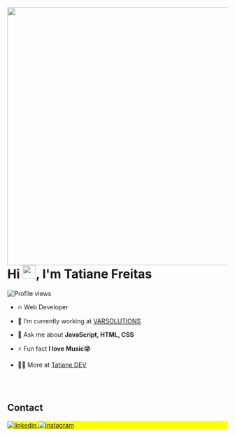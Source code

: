 <img align="right" height="590em" src="https://raw.githubusercontent.com/gist/tfsdias/a34952b58209947043f165ddd80a4af6/raw/d5d57e502919c42da7d0a734932126790ab29591/githubcard.svg"/>
<h1 align="left">Hi <img src="https://raw.githubusercontent.com/kaueMarques/kaueMarques/master/hi.gif" height="30px">, I'm Tatiane Freitas</h1>
<p align="left"> <img src="https://komarev.com/ghpvc/?username=tfsdias&color=yellow" alt="Profile views" /> </p>

- 🔥 Web Developer

- 🔭 I’m currently working at [VARSOLUTIONS](https://www.linkedin.com/company/varsolution/mycompany/)

- 💬 Ask me about **JavaScript, HTML, CSS**

- ⚡ Fun fact **I love Music😜**

- 👨‍💻 More at [Tatiane DEV](https://)

<!--

<br><br>

## 🛠 &nbsp;Tech Stack

![JavaScript](https://img.shields.io/badge/-JavaScript-05122A?style=flat&logo=javascript)&nbsp;
![HTML](https://img.shields.io/badge/-HTML-05122A?style=flat&logo=HTML5)&nbsp;
![CSS](https://img.shields.io/badge/-CSS-05122A?style=flat&logo=CSS3&logoColor=1572B6)&nbsp;
![React](https://img.shields.io/badge/-React-05122A?style=flat&logo=react)&nbsp;
![Git](https://img.shields.io/badge/-Git-05122A?style=flat&logo=git)&nbsp;
![GitHub](https://img.shields.io/badge/-GitHub-05122A?style=flat&logo=github)&nbsp;
![Visual Studio Code](https://img.shields.io/badge/-Visual%20Studio%20Code-05122A?style=flat&logo=visual-studio-code&logoColor=007ACC)&nbsp;
<br><br>

## ⚙️ &nbsp;GitHub Analytics

<p align="left">
<img width="530em" src="https://github-readme-stats.vercel.app/api?username=tfsdias&show_icons=true&theme=vision-friendly-dark" alt="Tatiane's stats"/>
<img width="530em" src="https://github-readme-stats.vercel.app/api/top-langs/?username=tfsdias&layout=compact&theme=vision-friendly-dark" alt="Tatiane's most languages"/>
</p>
-->

<br><br>

## Contact

<p align="left" style="background:yellow">
<a href="https://linkedin.com/in/tatifreitasjob" target="_blank">
  <img align="center" src="https://img.shields.io/badge/-maykbrito-05122A?style=flat&logo=linkedin" alt="linkedin"/>
</a>
<a href="https://instagram.com/oficialtatifreitas" target="_blank">
 <img align="center" src="https://img.shields.io/badge/-maykbrito-05122A?style=flat&logo=instagram" alt="instagram"/>
</a>

</p>

<!--

<img width="490em" src="https://github-readme-twitter-gazf.vercel.app/api?id=maykbrito&layout=wide&show_reply=off&show_retweet=off" />


**maykbrito/maykbrito** is a ✨ _special_ ✨ repository because its `README.md` (this file) appears on your GitHub profile.

Here are some ideas to get you started:

- 🔭 I’m currently working on ...
- 🌱 I’m currently learning ...
- 👯 I’m looking to collaborate on ...
- 🤔 I’m looking for help with ...
- 💬 Ask me about ...
- 📫 How to reach me: ...
- 😄 Pronouns: ...
- ⚡ Fun fact: ...
-->









</body>
</html>

